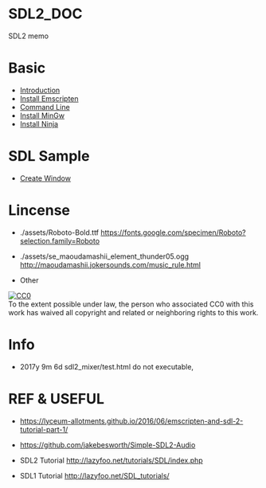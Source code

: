# SDL2_DOC

SDL2 memo

# Basic
- [Introduction](doc/README.md)
- [Install Emscripten](doc/install/emccWindows.md)
- [Command Line](doc/command/cmdWindows.md)
- [Install MinGw]()
- [Install Ninja]()

# SDL Sample
- [Create Window](createWindow/README.md)




# Lincense

- ./assets/Roboto-Bold.ttf
https://fonts.google.com/specimen/Roboto?selection.family=Roboto

- ./assets/se_maoudamashii_element_thunder05.ogg
http://maoudamashii.jokersounds.com/music_rule.html


- Other
<p xmlns:dct="http://purl.org/dc/terms/">
  <a rel="license"
     href="http://creativecommons.org/publicdomain/zero/1.0/">
    <img src="http://i.creativecommons.org/p/zero/1.0/88x31.png" style="border-style: none;" alt="CC0" />
  </a>
  <br />
  To the extent possible under law,
  <span rel="dct:publisher" resource="[_:publisher]">the person who associated CC0</span>
  with this work has waived all copyright and related or neighboring
  rights to this work.
</p>

# Info
- 2017y 9m 6d
 sdl2_mixer/test.html do not executable,



# REF & USEFUL

- https://lyceum-allotments.github.io/2016/06/emscripten-and-sdl-2-tutorial-part-1/

- https://github.com/jakebesworth/Simple-SDL2-Audio

- SDL2 Tutorial http://lazyfoo.net/tutorials/SDL/index.php

- SDL1 Tutorial http://lazyfoo.net/SDL_tutorials/
